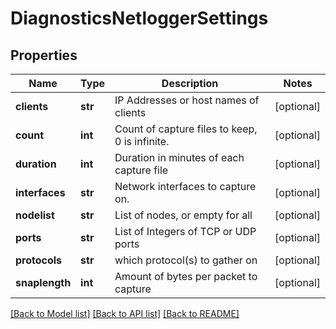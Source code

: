 # DiagnosticsNetloggerSettings

## Properties
Name | Type | Description | Notes
------------ | ------------- | ------------- | -------------
**clients** | **str** | IP Addresses or host names of clients | [optional] 
**count** | **int** | Count of capture files to keep, 0 is infinite. | [optional] 
**duration** | **int** | Duration in minutes of each capture file | [optional] 
**interfaces** | **str** | Network interfaces to capture on. | [optional] 
**nodelist** | **str** | List of nodes, or empty for all | [optional] 
**ports** | **str** | List of Integers of TCP or UDP ports | [optional] 
**protocols** | **str** | which protocol(s) to gather on | [optional] 
**snaplength** | **int** | Amount of bytes per packet to capture | [optional] 

[[Back to Model list]](../README.md#documentation-for-models) [[Back to API list]](../README.md#documentation-for-api-endpoints) [[Back to README]](../README.md)


